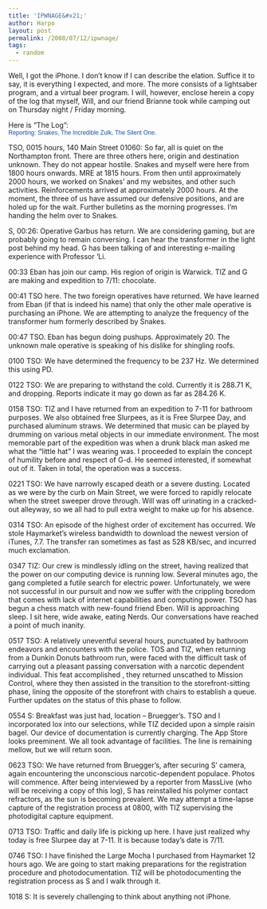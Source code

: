 ```yaml
---
title: 'IPWNAGE&#x21;'
author: Harpo
layout: post
permalink: /2008/07/12/ipwnage/
tags:
  - random
---
```

Well, I got the iPhone. I don&#8217;t know if I can describe the elation. Suffice it to say, it is everything I expected, and more. The more consists of a lightsaber program, and a virtual beer program. I will, however, enclose herein a copy of the log that myself, Will, and our friend Brianne took while camping out on Thursday night / Friday morning.

Here is &#8220;The Log&#8221;:  
<span style="font:12px 'Lucida Grande', LucidaGrande, Verdana, sans-serif;color:#1750ae">Reporting: Snakes, The Incredible Zulk, The Silent One.</span>

TSO, 0015 hours, 140 Main Street 01060: So far, all is quiet on the Northampton front. There are three others here, origin and destination unknown. They do not appear hostile. Snakes and myself were here from 1800 hours onwards. MRE at 1815 hours. From then until approximately 2000 hours, we worked on Snakes&#8217; and my websites, and other such activities. Reinforcements arrived at approximately 2000 hours. At the moment, the three of us have assumed our defensive positions, and are holed up for the wait. Further bulletins as the morning progresses. I&#8217;m handing the helm over to Snakes.

S, 00:26: Operative Garbus has return. We are considering gaming, but are probably going to remain conversing. I can hear the transformer in the light post behind my head. G has been talking of and interesting e-mailing experience with Professor &#8216;Li.

00:33 Eban has join our camp. His region of origin is Warwick. TIZ and G are making and expedition to 7/11: chocolate.

00:41 TSO here. The two foreign operatives have returned. We have learned from Eban (if that is indeed his name) that only the other male operative is purchasing an iPhone. We are attempting to analyze the frequency of the transformer hum formerly described by Snakes.

00:47 TSO. Eban has begun doing pushups. Approximately 20. The unknown male operative is speaking of his dislike for shingling roofs.

0100 TSO: We have determined the frequency to be 237 Hz. We determined this using PD.

0122 TSO: We are preparing to withstand the cold. Currently it is 288.71 K, and dropping. Reports indicate it may go down as far as 284.26 K.

0158 TSO: TIZ and I have returned from an expedition to 7-11 for bathroom purposes. We also obtained free Slurpees, as it is Free Slurpee Day, and purchased aluminum straws. We determined that music can be played by drumming on various metal objects in our immediate environment. The most memorable part of the expedition was when a drunk black man asked me what the &#8220;little hat&#8221; I was wearing was. I proceeded to explain the concept of humility before and respect of G-d. He seemed interested, if somewhat out of it. Taken in total, the operation was a success.

0221 TSO: We have narrowly escaped death or a severe dusting. Located as we were by the curb on Main Street, we were forced to rapidly relocate when the street sweeper drove through. Will was off urinating in a cracked-out alleyway, so we all had to pull extra weight to make up for his absence.

0314 TSO: An episode of the highest order of excitement has occurred. We stole Haymarket&#8217;s wireless bandwidth to download the newest version of iTunes, 7.7. The transfer ran sometimes as fast as 528 KB/sec, and incurred much exclamation.

0347 TIZ: Our crew is mindlessly idling on the street, having realized that the power on our computing device is running low. Several minutes ago, the gang completed a futile search for electric power. Unfortunately, we were not successful in our pursuit and now we suffer with the crippling boredom that comes with lack of internet capabilities and computing power. TSO has begun a chess match with new-found friend Eben. Will is approaching sleep. I sit here, wide awake, eating Nerds. Our conversations have reached a point of much inanity.

0517 TSO: A relatively uneventful several hours, punctuated by bathroom endeavors and encounters with the police. TOS and TIZ, when returning from a Dunkin Donuts bathroom run, were faced with the difficult task of carrying out a pleasant passing conversation with a narcotic dependent individual. This feat accomplished , they returned unscathed to Mission Control, where they then assisted in the transition to the storefront-sitting phase, lining the opposite of the storefront with chairs to establish a queue. Further updates on the status of this phase to follow.

0554 S: Breakfast was just had, location &#8211; Bruegger&#8217;s. TSO and I incorporated lox into our selections, while TIZ decided upon a simple raisin bagel. Our device of documentation is currently charging. The App Store looks preeminent. We all took advantage of facilities. The line is remaining mellow, but we will return soon.

0623 TSO: We have returned from Bruegger&#8217;s, after securing S&#8217; camera, again encountering the unconscious narcotic-dependent populace. Photos will commence. After being interviewed by a reporter from MassLive (who will be receiving a copy of this log), S has reinstalled his polymer contact refractors, as the sun is becoming prevalent. We may attempt a time-lapse capture of the registration process at 0800, with TIZ supervising the photodigital capture equipment.

0713 TSO: Traffic and daily life is picking up here. I have just realized why today is free Slurpee day at 7-11. It is because today&#8217;s date is 7/11.

0746 TSO: I have finished the Large Mocha I purchased from Haymarket 12 hours ago. We are going to start making preparations for the registration procedure and photodocumentation. TIZ will be photodocumenting the registration process as S and I walk through it.

1018 S: It is severely challenging to think about anything not iPhone.